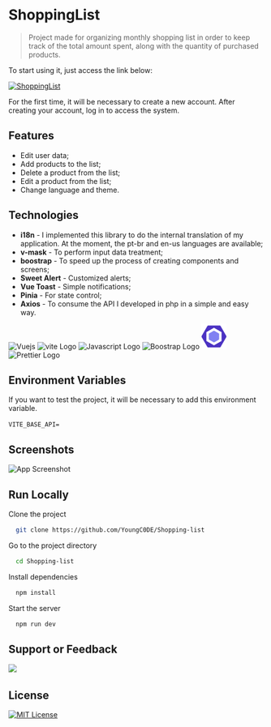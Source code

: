 
# ShoppingList

>
> Project made for organizing monthly shopping list in order to keep track of the total amount spent, along with the quantity of purchased products.
>

To start using it, just access the link below:

[![ShoppingList](https://img.shields.io/badge/ShoppingList-Visit-9cf?style=for-the-badge&logo=vercel)](https://shopping-list-youngc0de.vercel.app/)

For the first time, it will be necessary to create a new account. After creating your account, log in to access the system.


## Features

- Edit user data;
- Add products to the list;
- Delete a product from the list;
- Edit a product from the list;
- Change language and theme.

## Technologies

- **i18n** - I implemented this library to do the internal translation of my application. At the moment, the pt-br and en-us languages are available;
- **v-mask** - To perform input data treatment;
- **boostrap** - To speed up the process of creating components and screens;
- **Sweet Alert** - Customized alerts;
- **Vue Toast** - Simple notifications;
- **Pinia** - For state control;
- **Axios** - To consume the API I developed in php in a simple and easy way.

<div>
  <img width="50" title="VueJS" alt="Vuejs" src="https://skillicons.dev/icons?i=vue">
  
  <img width="50" title="Vite" alt="vite Logo" src="https://skillicons.dev/icons?i=vite">

  <img width="50" title="Javascript" alt="Javascript Logo" src="https://skillicons.dev/icons?i=js">

  <img width="50" title="Boostrap" alt="Boostrap Logo" src="https://skillicons.dev/icons?i=bootstrap">

  <img  width="50" title="Eslint" alt="Eslint Logo" src="https://raw.githubusercontent.com/github/explore/80688e429a7d4ef2fca1e82350fe8e3517d3494d/topics/eslint/eslint.png">

  <img width="50" title="Prettier" alt="Prettier Logo" src="https://prettier.io/icon.png">
</div>

## Environment Variables

If you want to test the project, it will be necessary to add this environment variable.

`VITE_BASE_API=`

## Screenshots

![App Screenshot](https://user-images.githubusercontent.com/68437256/228402955-a13dcea4-5938-475b-bff7-a202337bf246.png)

## Run Locally

Clone the project

```bash
  git clone https://github.com/YoungC0DE/Shopping-list
```

Go to the project directory

```bash
  cd Shopping-list
```

Install dependencies

```bash
  npm install
```

Start the server

```bash
  npm run dev
```


## Support or Feedback

<a href="mailto:raphaelsantosajs@gmail.com?Subject=Friend%20from%20github&Body=Hello%20i%20liked%20your%20project..." target="_blank"><img src="https://img.shields.io/badge/-Gmail-%23ff4141?style=for-the-badge&logo=Gmail&logoColor=white" target="_blank"></a> 


## License

[![MIT License](https://img.shields.io/badge/License-MIT-green.svg)](https://github.com/YoungC0DE/Shopping-list/blob/main/LICENSE)
